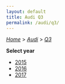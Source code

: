 ```yaml
---
layout: default
title: Audi Q3
permalink: /audi/q3/
---
```

[*Home*](/) > [*Audi*](/audi/) > [*Q3*](/audi/q3/)

**Select year**

- [2015](/audi/q3/2015/)
- [2016](/audi/q3/2016/)
- [2017](/audi/q3/2017/)